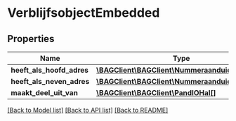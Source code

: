 # VerblijfsobjectEmbedded

## Properties
Name | Type | Description | Notes
------------ | ------------- | ------------- | -------------
**heeft_als_hoofd_adres** | [**\BAGClient\BAGClient\NummeraanduidingIOHal**](NummeraanduidingIOHal.md) |  | [optional] 
**heeft_als_neven_adres** | [**\BAGClient\BAGClient\NummeraanduidingIOHal[]**](NummeraanduidingIOHal.md) |  | [optional] 
**maakt_deel_uit_van** | [**\BAGClient\BAGClient\PandIOHal[]**](PandIOHal.md) |  | [optional] 

[[Back to Model list]](../../README.md#documentation-for-models) [[Back to API list]](../../README.md#documentation-for-api-endpoints) [[Back to README]](../../README.md)

